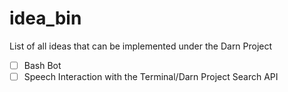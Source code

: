 # idea_bin
List of all ideas that can be implemented under the Darn Project

- [ ] Bash Bot
- [ ] Speech Interaction with the Terminal/Darn Project Search API
